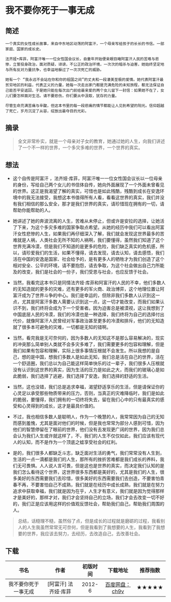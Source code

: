 # 我不要你死于一事无成

## 简述

	一个真实的女性成长故事，来自中东地区动荡的阿富汗，一个母亲写给孩子的长长的书信。一部家庭、国家的成长史。

	法齐娅•库菲，阿富汗唯一一位女性国会议长，自童年开始便亲眼目睹阿富汗人民的苦难与悲惨，立誓投身政治，面对质疑，诽谤，不公正的政治环境，一次次的暗杀与迫害，她始终坚定地与所有反对力量抗争，也幸运地躲过了一次次死亡的威胁。

	她有一个 “我永远不会站在你和你的祖国之间”的丈夫和一段凄美至极的爱情。她代表阿富汗最贫穷地区的利益，代表正义的力量，她每一次走出家门都是充满危险的未知旅程，都无法保证自己能否平安返回，于是她只能在每次出门前给最亲爱的两个女儿留下一封信：如果她不在了，女儿们要怎样面对生活。请不要悲伤，你们要从中汲取，犹存的力量。

	尽管生命充满苦痛与辛酸，但这本书里的每一段悲痛的情节都能让人见到希望的阳光。信仰超越了死亡，岁月沉淀了从容，绽放出最夺目的光彩。

## 摘录

> 全文非常朴实，就是一个母亲对子女的教育，她通过她的人生，向我们讲述了一个不一样的世界，一个多灾多难的世界，一个世界的真实。

## 想法

* 这个自传是阿富汗 ，法齐娅·库菲，阿富汗唯一一位女性国会议长以一位母亲的身份，写给自己两个女儿的书信体自传，她向外面展现了一个外面未曾看见的世界。这正是我渴望了解的真实，可惜也是如此残酷，残酷到成长在安逸环境中的我无法接受，我想这本书值得所有人看，看看这世界的真实，我们并没有我们相信的那么安全，那才是我们世界的真实，请珍惜现在拥有的一切，请帮助你能帮助的人。

* 她讲述了她的奔波流离的人生，苦难从未停止，但或许是安拉的选择，让她活了下来，为这个多灾多难的国家争取点希望。从她的经历中我们可以看出阿富汗女性悲惨的人生，如果我们再仔细深入了解，我们就会发现这世界最多的苦难就是人祸，人类社会无所不知的人祸啊，我们要懂得，虽然我们知道了这个世界充满冷漠，但是我们不知道的是更多的危险，我们缺乏真实的危机感，所以，请珍爱我们的生活，如果不懂得，请去发现，请去认知，请去感悟，我们活在中国的安逸是国家、社会给予的，是有更多人的牺牲才为我们创造了这个相对安全、公平的环境，请不要抱怨，请去争取，为这个社会做出自己力所能及的改变，我们是社会的一份子，我们受恩与社会，也应反馈于社会。

* 当然，我看完这本书只是同情法齐娅·库菲和阿富汗的人民的不幸，他们多数人的无知造就的更多的灾难，还有更多的军火商、政治博弈，这个地理位置让阿富汗成为了世界斗争的中心。我们是幸运的，但除非我们多数人认识到这一点，尤其是阿富汗多数人需要认识到这一点，这一切才能改变，而我们如果认识不到，我们终将会成为下一个受害者。因为迫害总是被漠视，这让我想到了中国底层人民的冷漠，我们的冷漠也是一种选择，我们终将为自己的选择付出代价，就像阿富汗人民曾经对军事政治甚至更多的冷漠和排斥，他们的无知造就了很多本可避免的灾难，一切都是无知的错啊。

* 当然，看完我是无可奈何的，因为多数人的无知这不是那么容易解决的，现实的冲突那么简单别人类就不会多灾多难了，我们需要更多的包容和理解，但是我们如果有包容和理解，实际上很多事情压根就不会发生。所以我想的是自己，想的是中国，想我们多数人是如此无知，我们总是活在自己的世界，活在一个舒适圈，我们总以为自己能这样简单快乐的过一辈子，我们很多人压根就没有认识到这世界的真实，因为生活的压力是如此之大，而我们的玻璃心是如此脆弱，我们选择了逃避，我们选择了安逸，我们选择的舒适的生活。

* 当然，这也没错，我们总是追求幸福，渴望舒适享乐的生活，但是请保证你的心灵足以承受那些物质带来的压力，否则，当真正的灾难降临时，我们是如此的脆弱，要懂得，我们拥有的一切终将失去，留在我们心中的只有最真实的感受和心灵得到的成长，这才是最具价值的。

* 不过，我也相信多数人是聪明人，作为一个晚慧的人，我常常因为自己的无知而感到羞愧，尤其是面对他们的时候，但是我也常常为部分人感到可惜，因为他们的智慧停留在了眼前的世界，他们没有去发现更广阔的世界，因为我们总会认为我们人生或许就这样了，不，我们的人生不仅仅如此，我们应该有现代人的认知，而不是作为一个顶底之蛙享受社会的红利。

* 是的，我们很多人都缺乏斗志，缺乏面对生活的勇气，我们常常没有人生到，生活的一点一滴都是我们的人生，那所有的挫折苦难都是我们成长的养料，我们无可畏惧。人人说人言可畏，但是这也是世界的真实，而决定我们认知的是我们怎么看待这个世界，这世界很多东西都是美好的，尤其是我们的人生，很多美好的东西需要我们去珍惜，很多美好的东西需要我们去创造，不要害怕青春不再，不要害怕自己不成熟，我们就是在经历中成长成熟，我们就是在努力追求中获取幸福，我们就是因为在乎，人生才有意义，我们就是因为觉得那样才是美好的，那样才对，我们才会坚持自己的立场，我们才会去改变一切不好的，我们正是应该用这样的价值观反馈社会，帮助我们自己，帮助我们周围的人。

> 总结，话糙理不糙，虽然俗了点，但是成长的过程就是磨砺的过程，我看别人的人生我虽然常常无可奈何，但是我看到了我想要的人生，我看到了我想要的世界，我应该去努力，去经历，去改造自己，去改善社会。

## 下载

|书名|作者|初版时间|下载地址|推荐指数|
|:--:|:--:|:--:|:--:|:--:|
|我不要你死于一事无成| [阿富汗] 法齐娅·库菲|2012-6|[百度网盘：ch9v](https://pan.baidu.com/s/1M6cvayu1P3jIf9_jj7efow)|★★★★★|
